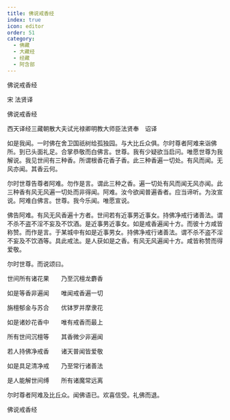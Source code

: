 ```yaml
---
title: 佛说戒香经
index: true
icon: editor
order: 51
category:
  - 佛藏
  - 大藏经
  - 经藏
  - 阿含部
---
```


  佛说戒香经  

宋 法贤译  

佛说戒香经  

西天译经三藏朝散大夫试光禄卿明教大师臣法贤奉　诏译  

如是我闻。一时佛在舍卫国祇树给孤独园。与大比丘众俱。尔时尊者阿难来诣佛所。到已头面礼足。合掌恭敬而白佛言。世尊。我有少疑欲当启问。唯愿世尊为我解说。我见世间有三种香。所谓根香花香子香。此三种香遍一切处。有风而闻。无风亦闻。其香云何。  

尔时世尊告尊者阿难。勿作是言。谓此三种之香。遍一切处有风而闻无风亦闻。此三种香有风无风遍一切处而非得闻。阿难。汝今欲闻普遍香者。应当谛听。为汝宣说。阿难白佛言。世尊。我今乐闻。唯愿宣说。  

佛告阿难。有风无风香遍十方者。世间若有近事男近事女。持佛净戒行诸善法。谓不杀不盗不淫不妄及不饮酒。是近事男近事女。如是戒香遍闻十方。而彼十方咸皆称赞。而作是言。于某城中有如是近事男女。持佛净戒行诸善法。谓不杀不盗不淫不妄及不饮酒等。具此戒法。是人获如是之香。有风无风遍闻十方。咸皆称赞而得爱敬。  

尔时世尊。而说颂曰。  

世间所有诸花果　　乃至沉檀龙麝香  

如是等香非遍闻　　唯闻戒香遍一切  

旃檀郁金与苏合　　优钵罗并摩隶花  

如是诸妙花香中　　唯有戒香而最上  

所有世间沉檀等　　其香微少非遍闻  

若人持佛净戒香　　诸天普闻皆爱敬  

如是具足清净戒　　乃至常行诸善法  

是人能解世间缚　　所有诸魔常远离  

尔时尊者阿难及比丘众。闻佛语已。欢喜信受。礼佛而退。  

佛说戒香经  
